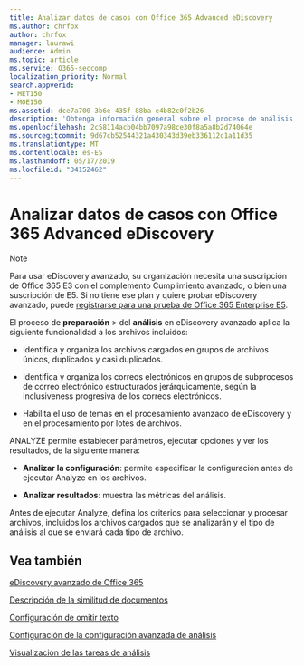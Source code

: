 ```yaml
---
title: Analizar datos de casos con Office 365 Advanced eDiscovery
ms.author: chrfox
author: chrfox
manager: laurawi
audience: Admin
ms.topic: article
ms.service: O365-seccomp
localization_priority: Normal
search.appverid:
- MET150
- MOE150
ms.assetid: dce7a700-3b6e-435f-88ba-e4b82c0f2b26
description: 'Obtenga información general sobre el proceso de análisis, que le permite establecer parámetros, opciones de ejecución y ver resultados, en la exhibición avanzada de documentos electrónicos de Office 365. '
ms.openlocfilehash: 2c58114acb04bb7097a98ce30f8a5a8b2d74064e
ms.sourcegitcommit: 9d67cb52544321a430343d39eb336112c1a11d35
ms.translationtype: MT
ms.contentlocale: es-ES
ms.lasthandoff: 05/17/2019
ms.locfileid: "34152462"
---
```

# <a name="analyze-case-data-with-office-365-advanced-ediscovery"></a>Analizar datos de casos con Office 365 Advanced eDiscovery

> [!NOTE]
> Para usar eDiscovery avanzado, su organización necesita una suscripción de Office 365 E3 con el complemento Cumplimiento avanzado, o bien una suscripción de E5. Si no tiene ese plan y quiere probar eDiscovery avanzado, puede [registrarse para una prueba de Office 365 Enterprise E5](https://go.microsoft.com/fwlink/p/?LinkID=698279). 
  
El proceso de **preparación** \> del **análisis** en eDiscovery avanzado aplica la siguiente funcionalidad a los archivos incluidos: 
  
- Identifica y organiza los archivos cargados en grupos de archivos únicos, duplicados y casi duplicados.
    
- Identifica y organiza los correos electrónicos en grupos de subprocesos de correo electrónico estructurados jerárquicamente, según la inclusiveness progresiva de los correos electrónicos.
    
- Habilita el uso de temas en el procesamiento avanzado de eDiscovery y en el procesamiento por lotes de archivos.
    
 ANALYZE permite establecer parámetros, ejecutar opciones y ver los resultados, de la siguiente manera: 
  
- **Analizar la configuración**: permite especificar la configuración antes de ejecutar Analyze en los archivos.
    
- **Analizar resultados**: muestra las métricas del análisis. 
    
Antes de ejecutar Analyze, defina los criterios para seleccionar y procesar archivos, incluidos los archivos cargados que se analizarán y el tipo de análisis al que se enviará cada tipo de archivo. 
  
## <a name="see-also"></a>Vea también

[eDiscovery avanzado de Office 365](office-365-advanced-ediscovery.md)
  
[Descripción de la similitud de documentos](understand-document-similarity-in-advanced-ediscovery.md)
  
[Configuración de omitir texto](set-ignore-text-in-advanced-ediscovery.md)
  
[Configuración de la configuración avanzada de análisis](set-analyze-advanced-settings-in-advanced-ediscovery.md)
  
[Visualización de las tareas de análisis](view-analyze-results-in-advanced-ediscovery.md)

